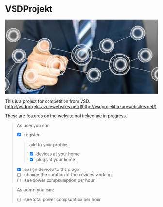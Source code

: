 # VSDProjekt

![](VSDProjekt/wwwroot/img/turn-on-2933016_1920.jpg)

This is a project for competition from VSD.
[http://vsdprojekt.azurewebsites.net/](http://vsdprojekt.azurewebsites.net/)

These are features on the website not ticked are in progress.

> As user you can:  
> * [x] register  
>> add to your profile:  
>> * [x] devices at your home  
>> * [x] plugs at your home  
> * [x] assign devices to the plugs  
> * [ ] change the duration of the devices working  
> * [ ] see power compsumption per hour  

>As admin you can:
> * [ ] see total power compsuption per hour
